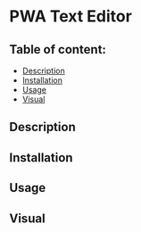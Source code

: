 # PWA Text Editor 

## Table of content: 
  - [Description](#description)
  - [Installation](#installation)
  - [Usage](#usage)
  - [Visual](#visual)

## Description <a id="description"></a>

## Installation <a id="installation"></a>

## Usage <a id="usage"></a>

## Visual <a id="visual"></a>